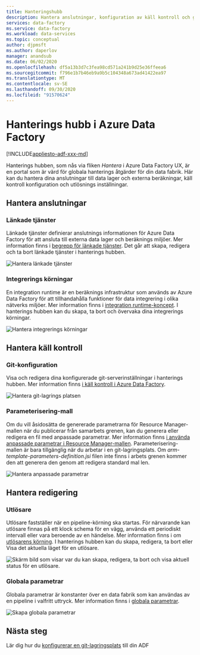 ```yaml
---
title: Hanteringshubb
description: Hantera anslutningar, konfiguration av käll kontroll och globala redigerings egenskaper i Azure Data Factory Management Hub
services: data-factory
ms.service: data-factory
ms.workload: data-services
ms.topic: conceptual
author: djpmsft
ms.author: daperlov
manager: anandsub
ms.date: 06/02/2020
ms.openlocfilehash: df5a13b3d7c3fea98cd571a241b9d25e36ffeea6
ms.sourcegitcommit: f796e1b7b46eb9a9b5c104348a673ad41422ea97
ms.translationtype: MT
ms.contentlocale: sv-SE
ms.lasthandoff: 09/30/2020
ms.locfileid: "91570624"
---
```

# <a name="management-hub-in-azure-data-factory"></a>Hanterings hubb i Azure Data Factory

[!INCLUDE[appliesto-adf-xxx-md](includes/appliesto-adf-xxx-md.md)]

Hanterings hubben, som nås via fliken *Hantera* i Azure Data Factory UX, är en portal som är värd för globala hanterings åtgärder för din data fabrik. Här kan du hantera dina anslutningar till data lager och externa beräkningar, käll kontroll konfiguration och utlösnings inställningar.

## <a name="manage-connections"></a>Hantera anslutningar

### <a name="linked-services"></a>Länkade tjänster

Länkade tjänster definierar anslutnings informationen för Azure Data Factory för att ansluta till externa data lager och beräknings miljöer. Mer information finns i [begrepp för länkade tjänster](concepts-linked-services.md). Det går att skapa, redigera och ta bort länkade tjänster i hanterings hubben.

![Hantera länkade tjänster](media/author-management-hub/management-hub-linked-services.png)

### <a name="integration-runtimes"></a>Integrerings körningar

En integration runtime är en beräknings infrastruktur som används av Azure Data Factory för att tillhandahålla funktioner för data integrering i olika nätverks miljöer. Mer information finns i [integration runtime-koncept](concepts-integration-runtime.md). I hanterings hubben kan du skapa, ta bort och övervaka dina integrerings körningar.

![Hantera integrerings körningar](media/author-management-hub/management-hub-integration-runtime.png)

## <a name="manage-source-control"></a>Hantera käll kontroll

### <a name="git-configuration"></a>Git-konfiguration

Visa och redigera dina konfigurerade git-serverinställningar i hanterings hubben. Mer information finns [i käll kontroll i Azure Data Factory](source-control.md).

![Hantera git-lagrings platsen](media/author-management-hub/management-hub-git.png)

### <a name="parameterization-template"></a>Parameterisering-mall

Om du vill åsidosätta de genererade parametrarna för Resource Manager-mallen när du publicerar från samarbets grenen, kan du generera eller redigera en fil med anpassade parametrar. Mer information finns [i använda anpassade parametrar i Resource Manager-mallen](continuous-integration-deployment.md#use-custom-parameters-with-the-resource-manager-template). Parameterisering-mallen är bara tillgänglig när du arbetar i en git-lagringsplats. Om *arm-template-parameters-definition.jsi* filen inte finns i arbets grenen kommer den att generera den genom att redigera standard mal len.

![Hantera anpassade parametrar](media/author-management-hub/management-hub-custom-parameters.png)

## <a name="manage-authoring"></a>Hantera redigering

### <a name="triggers"></a>Utlösare

Utlösare fastställer när en pipeline-körning ska startas. För närvarande kan utlösare finnas på ett klock schema för en vägg, använda ett periodiskt intervall eller vara beroende av en händelse. Mer information finns i om [utlösarens körning](concepts-pipeline-execution-triggers.md#trigger-execution). I hanterings hubben kan du skapa, redigera, ta bort eller Visa det aktuella läget för en utlösare.

![Skärm bild som visar var du kan skapa, redigera, ta bort och visa aktuell status för en utlösare.](media/author-management-hub/management-hub-triggers.png)

### <a name="global-parameters"></a>Globala parametrar

Globala parametrar är konstanter över en data fabrik som kan användas av en pipeline i valfritt uttryck. Mer information finns i [globala parametrar](author-global-parameters.md).

![Skapa globala parametrar](media/author-global-parameters/create-global-parameter-3.png)

## <a name="next-steps"></a>Nästa steg

Lär dig hur du [konfigurerar en git-lagringsplats](source-control.md) till din ADF


